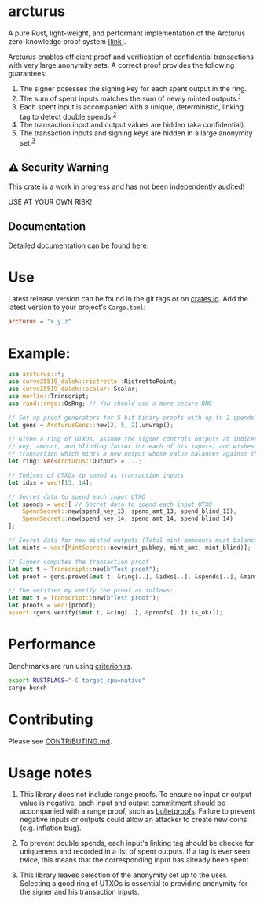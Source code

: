 # arcturus

A pure Rust, light-weight, and performant implementation of the Arcturus zero-knowledge
proof system [[link][arcturus-paper]].

Arcturus enables efficient proof and verification of confidential transactions with very large
anonymity sets. A correct proof provides the following guarantees:
1) The signer posesses the signing key for each spent output in the ring.
1) The sum of spent inputs matches the sum of newly minted outputs.<sup>[1](#usage-notes)</sup>
1) Each spent input is accompanied with a unique, deterministic, linking tag to detect double
   spends.<sup>[2](#usage-notes)</sup>
1) The transaction input and output values are hidden (aka confidential).
1) The transaction inputs and signing keys are hidden in a large anonymity set.<sup>[3](#usage-notes)</sup>

## ⚠️  Security Warning
This crate is a work in progress and has not been independently audited!

USE AT YOUR OWN RISK!

## Documentation
Detailed documentation can be found [here][docs-external].

# Use
Latest release version can be found in the git tags or on [crates.io][arcturus-crate]. Add the latest version to your project's `Cargo.toml`:
```toml
arcturus = "x.y.z"
```

# Example:
```rust
use arcturus::*;
use curve25519_dalek::ristretto::RistrettoPoint;
use curve25519_dalek::scalar::Scalar;
use merlin::Transcript;
use rand::rngs::OsRng; // You should use a more secure RNG

// Set up proof generators for 5 bit binary proofs with up to 2 spends in a proof.
let gens = ArcturusGens::new(2, 5, 2).unwrap();

// Given a ring of UTXOs, assume the signer controls outputs at indices 13 & 14 (signer knows spend
// key, amount, and blinding factor for each of his inputs) and wishes to spend those inputs in a
// transaction which mints a new output whose value balances against the inputs:
let ring: Vec<Arcturus::Output> = ...;

// Indices of UTXOs to spend as transaction inputs
let idxs = vec![13, 14];

// Secret data to spend each input UTXO
let spends = vec![ // Secret data to spend each input UTXO
    SpendSecret::new(spend_key_13, spend_amt_13, spend_blind_13),
    SpendSecret::new(spend_key_14, spend_amt_14, spend_blind_14)
];

// Secret data for new minted outputs (Total mint ammounts must balance total input ammounts).
let mints = vec![MintSecret::new(mint_pubkey, mint_amt, mint_blind)];

// Signer computes the transaction proof
let mut t = Transcript::new(b"Test proof");
let proof = gens.prove(&mut t, &ring[..], &idxs[..], &spends[..], &mints[..]).unwrap();

// The verifier my verify the proof as follows:
let mut t = Transcript::new(b"Test proof");
let proofs = vec![proof];
assert!(gens.verify(&mut t, &ring[..], &proofs[..]).is_ok());
```

# Performance
Benchmarks are run using [criterion.rs][criterion-crate].
```sh
export RUSTFLAGS="-C target_cpu=native"
cargo bench
```

# Contributing
Please see [CONTRIBUTING.md][contributing].

# Usage notes
1) This library does not include range proofs. To ensure no input or output value is
negative, each input and output commitment should be accompanied with a range proof, such as
[bulletproofs][bulletproofs-crate]. Failure to prevent negative inputs or outputs
could allow an attacker to create new coins (e.g. inflation bug).

2) To prevent double spends, each input's linking tag should be checke for uniqueness and
recorded in a list of spent outputs. If a tag is ever seen twice, this means that the
corresponding input has already been spent.

3) This library leaves selection of the anonymity set up to the user. Selecting a good
ring of UTXOs is essential to providing anonymity for the signer and his transaction inputs.


[arcturus-paper]: https://eprint.iacr.org/2020/312
[arcturus-crate]: https://crates.io/crates/arcturus
[docs-external]: https://docs.rs/arcturus
[bulletproofs-crate]: https://crates.io/crates/bulletproofs
[criterion-crate]: https://crates.io/crates/criterion
[contributing]: https://github.com/cargodog/arcturus/blob/master/CONTRIBUTING.md
